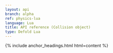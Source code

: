 ```yaml
---
layout: api
branch: alpha
ref: physics-lua
language: Lua
title: API reference (Collision object)
type: Defold Lua
---
```

{% include anchor_headings.html html=content %}